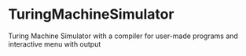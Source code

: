# TuringMachineSimulator
 Turing Machine Simulator with a compiler for user-made programs and interactive menu with output
